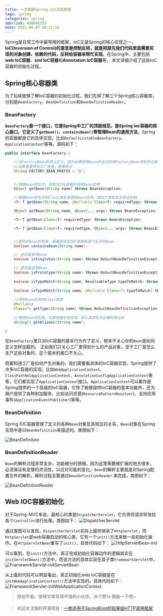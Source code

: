 ```yaml
---
title: 一文搞懂Spring IoC实现原理
tags: spring
categories: spring
abbrlink: 800005253
date: 2021-06-07 08:17:52
---
```


Spring是日常工作中最常用的框架，IoC又是Spring的核心实现之一。**IoC(Inversion of Control)的意思是控制反转，就是把原先我们代码里面需要实现的对象创建、依赖的代码，反转给容器来帮忙实现**。在Spring中，主要包括**web IoC容器**、**xml IoC容器**和**Annotation IoC容器**等， 本文详细介绍了这些IoC容器的初始化过程。

<!--more-->

## Spring核心容器类

为了后续能够了解IoC容器的初始化过程，我们先得了解三个Spring核心容器类，分别是`BeanFactory`、`BeanDefinition`和`BeanDefinitionReader`。

### BeanFactory

**`BeanFactory`是一个接口，它是Spring中工厂的顶层规范，是Spring Ioc容器的核心接口，它定义了`getBean()`、`containsBean()`等管理Bean的通用方法**。Spring的容器都是它的具体实现，比如`DefaultListableBeanFactory`、`ApplicationContext`等等。源码如下：

```java
public interface BeanFactory {

	//对FactoryBean的转义定义，因为如果使用bean的名字检索FactoryBean得到的对象是工厂生成的对象，
	//如果需要得到工厂本身，需要转义
	String FACTORY_BEAN_PREFIX = "&";

	
	//根据bean的名字，获取在IOC容器中得到bean实例
	Object getBean(String name) throws BeansException;

	//根据bean的名字和Class类型来得到bean实例，增加了类型安全验证机制。
	<T> T getBean(String name, @Nullable Class<T> requiredType) throws BeansException;

	Object getBean(String name, Object... args) throws BeansException;

	<T> T getBean(Class<T> requiredType) throws BeansException;

	<T> T getBean(Class<T> requiredType, Object... args) throws BeansException;


	//提供对bean的检索，看看是否在IOC容器有这个名字的bean
	boolean containsBean(String name);

	// 是否是单例bean
	boolean isSingleton(String name) throws NoSuchBeanDefinitionException;

	// 是否是原型Bean
	boolean isPrototype(String name) throws NoSuchBeanDefinitionException;
	
	boolean isTypeMatch(String name, ResolvableType typeToMatch) throws NoSuchBeanDefinitionException;
	
	boolean isTypeMatch(String name, @Nullable Class<?> typeToMatch) throws NoSuchBeanDefinitionException;
	
	//得到bean实例的Class类型
	@Nullable
	Class<?> getType(String name) throws NoSuchBeanDefinitionException;
	
	//得到bean的别名，如果根据别名检索，那么其原名也会被检索出来
	String[] getAliases(String name);

}
```

在`BeanFactory`里只对IoC容器的基本行为作了定义，根本不关心你的`Bean`是如何定义怎样加载的。 正如我们只关心工厂里得到什么的产品对象，至于工厂是怎么生产这些对象的，这个基本的接口不关心。


而要知道工厂是如何产生对象的，我们需要看具体的IoC容器实现，Spring提供了许多IoC容器的实现。比如`WebApplicationContext`、`ClassPathXmlApplicationContext`、`AnnotationConfigApplicationContext`等等，它们都实现了`ApplicationContext`接口。`ApplicationContext`可以看作是Spring提供的一个高级的IoC容器，它除了能够提供IoC容器的基本功能外，还为用户提供了各种附加服务，比如访问资源(`ResourcePatternResolver`)、支持应用事件(`ApplicationEventPublisher`)等等。

### BeanDefinition

Spring IOC容器管理了定义的各种`Bean`对象及其相互的关系，`Bean`对象在Spring实现中是以`BeanDefinition`来描述的。类图如下：

![BeanDefinition](https://chentianming11.github.io/images/spring/ioc/BeanDefinition.png)

### BeanDefinitionReader

`Bean`的解析过程非常复杂，功能被分的很细，因为这里需要被扩展的地方很多，必须保证有足够的灵活性，以应对可能的变化。`Bean`的解析主要就是对Spring配置文件的解析。解析过程主要通过`BeanDefinitionReader` 来完成，类图如下：

![BeanDefinitionReader](https://chentianming11.github.io/images/spring/ioc/BeanDefinitionReader.png)

## Web IOC容器初始化

对于Spring-MVC来说，最核心的类是`DispatcherServlet`，它负责将请求转发给各个`Controller`进行处理。类图如下：
![DispatcherServlet](https://chentianming11.github.io/images/spring/ioc/DispatcherServlet.png)

通过类图可以发现，`DispatcherServlet`实际上最终继承了`HttpServlet`，而`HttpServlet`是web容器启动的核心类，它有一个`init()`方法来做一些初始化操作。在`HttpServletBean`重写了`init()`，具体代码如下：
![HttpServletBean-init](https://chentianming11.github.io/images/spring/ioc/HttpServletBean-init.png)

可以看到，在`init()`方法中，真正完成初始化容器动作的逻辑其实在`initServletBean()`方法中，而该方法的具体实现在其子类`FrameworkServlet`中。
![FrameworkServlet-initServletBean](https://chentianming11.github.io/images/spring/ioc/FrameworkServlet-initServletBean.png)

从上面的代码可以明显看出，真正初始化web IoC容器是在`initWebApplicationContext()`方法中实现的。具体代码如下：
![FrameworkServlet-initWebApplicationContext](https://chentianming11.github.io/images/spring/ioc/FrameworkServlet-initWebApplicationContext.png)















> 原创不易，觉得文章写得不错的小伙伴，点个赞👍 鼓励一下吧~

> 欢迎关注我的开源项目：[一款适用于SpringBoot的轻量级HTTP调用框架](https://github.com/LianjiaTech/retrofit-spring-boot-starter)



